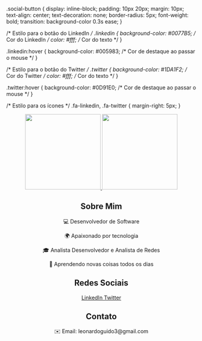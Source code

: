 <!-- Leonardo Guido -->
.social-button {
  display: inline-block;
  padding: 10px 20px;
  margin: 10px;
  text-align: center;
  text-decoration: none;
  border-radius: 5px;
  font-weight: bold;
  transition: background-color 0.3s ease;
}

/* Estilo para o botão do LinkedIn */
.linkedin {
  background-color: #0077B5; /* Cor do LinkedIn */
  color: #fff; /* Cor do texto */
}

.linkedin:hover {
  background-color: #005983; /* Cor de destaque ao passar o mouse */
}

/* Estilo para o botão do Twitter */
.twitter {
  background-color: #1DA1F2; /* Cor do Twitter */
  color: #fff; /* Cor do texto */
}

.twitter:hover {
  background-color: #0D91E0; /* Cor de destaque ao passar o mouse */
}

/* Estilo para os ícones */
.fa-linkedin,
.fa-twitter {
  margin-right: 5px;
}

<div align="center" style="text-align: center;">
  <a href="https://github.com/leonardoguido3">
    <img height="200em" src="https://github-readme-stats.vercel.app/api?username=leonardoguido3&show_icons=true&theme=dark&include_all_commits=true&count_private=true"/>
    <img height="200em" src="https://github-readme-stats.vercel.app/api/top-langs/?username=leonardoguido3&layout=compact&langs_count=7&theme=dark"/>
  </a>

  <h2>Sobre Mim</h2>
  <p>💻 Desenvolvedor de Software</p>
  <p>🌍 Apaixonado por tecnologia</p>
  <p>🎓 Analista Desenvolvedor e Analista de Redes</p>
  <p>🌱 Aprendendo novas coisas todos os dias</p>

   <h2>Redes Sociais</h2>
  <a href="link_do_seu_perfil_no_LinkedIn" class="social-button linkedin">
    <i class="fab fa-linkedin"></i> LinkedIn
  </a>
  <a href="link_do_seu_perfil_no_Twitter" class="social-button twitter">
    <i class="fab fa-twitter"></i> Twitter
  </a>

  <h2>Contato</h2>
  <p class="contact-info">✉️ Email: leonardoguido3@gmail.com</p>
</div>
